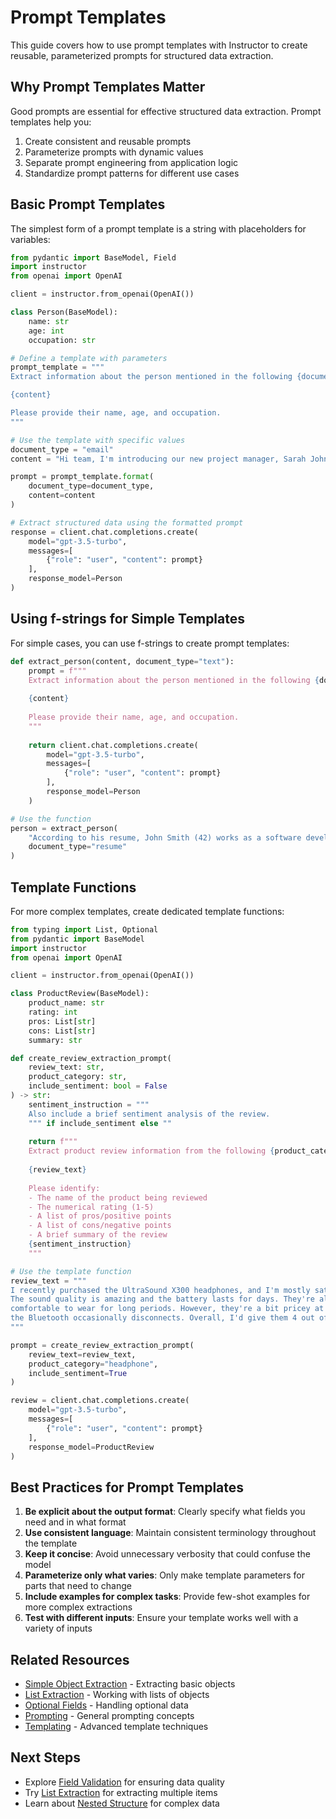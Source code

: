 # Prompt Templates

This guide covers how to use prompt templates with Instructor to create reusable, parameterized prompts for structured data extraction.

## Why Prompt Templates Matter

Good prompts are essential for effective structured data extraction. Prompt templates help you:

1. Create consistent and reusable prompts
2. Parameterize prompts with dynamic values
3. Separate prompt engineering from application logic
4. Standardize prompt patterns for different use cases

## Basic Prompt Templates

The simplest form of a prompt template is a string with placeholders for variables:

```python
from pydantic import BaseModel, Field
import instructor
from openai import OpenAI

client = instructor.from_openai(OpenAI())

class Person(BaseModel):
    name: str
    age: int
    occupation: str

# Define a template with parameters
prompt_template = """
Extract information about the person mentioned in the following {document_type}:

{content}

Please provide their name, age, and occupation.
"""

# Use the template with specific values
document_type = "email"
content = "Hi team, I'm introducing our new project manager, Sarah Johnson. She's 34 and has been in project management for 8 years."

prompt = prompt_template.format(
    document_type=document_type,
    content=content
)

# Extract structured data using the formatted prompt
response = client.chat.completions.create(
    model="gpt-3.5-turbo",
    messages=[
        {"role": "user", "content": prompt}
    ],
    response_model=Person
)
```

## Using f-strings for Simple Templates

For simple cases, you can use f-strings to create prompt templates:

```python
def extract_person(content, document_type="text"):
    prompt = f"""
    Extract information about the person mentioned in the following {document_type}:
    
    {content}
    
    Please provide their name, age, and occupation.
    """
    
    return client.chat.completions.create(
        model="gpt-3.5-turbo",
        messages=[
            {"role": "user", "content": prompt}
        ],
        response_model=Person
    )

# Use the function
person = extract_person(
    "According to his resume, John Smith (42) works as a software developer.",
    document_type="resume"
)
```

## Template Functions

For more complex templates, create dedicated template functions:

```python
from typing import List, Optional
from pydantic import BaseModel
import instructor
from openai import OpenAI

client = instructor.from_openai(OpenAI())

class ProductReview(BaseModel):
    product_name: str
    rating: int
    pros: List[str]
    cons: List[str]
    summary: str

def create_review_extraction_prompt(
    review_text: str,
    product_category: str,
    include_sentiment: bool = False
) -> str:
    sentiment_instruction = """
    Also include a brief sentiment analysis of the review.
    """ if include_sentiment else ""
    
    return f"""
    Extract product review information from the following {product_category} review:
    
    {review_text}
    
    Please identify:
    - The name of the product being reviewed
    - The numerical rating (1-5)
    - A list of pros/positive points
    - A list of cons/negative points
    - A brief summary of the review
    {sentiment_instruction}
    """

# Use the template function
review_text = """
I recently purchased the UltraSound X300 headphones, and I'm mostly satisfied.
The sound quality is amazing and the battery lasts for days. They're also very
comfortable to wear for long periods. However, they're a bit pricey at $299, and
the Bluetooth occasionally disconnects. Overall, I'd give them 4 out of 5 stars.
"""

prompt = create_review_extraction_prompt(
    review_text=review_text,
    product_category="headphone",
    include_sentiment=True
)

review = client.chat.completions.create(
    model="gpt-3.5-turbo",
    messages=[
        {"role": "user", "content": prompt}
    ],
    response_model=ProductReview
)
```

## Best Practices for Prompt Templates

1. **Be explicit about the output format**: Clearly specify what fields you need and in what format
2. **Use consistent language**: Maintain consistent terminology throughout the template
3. **Keep it concise**: Avoid unnecessary verbosity that could confuse the model
4. **Parameterize only what varies**: Only make template parameters for parts that need to change
5. **Include examples for complex tasks**: Provide few-shot examples for more complex extractions
6. **Test with different inputs**: Ensure your template works well with a variety of inputs

## Related Resources

- [Simple Object Extraction](simple_object.md) - Extracting basic objects
- [List Extraction](list_extraction.md) - Working with lists of objects
- [Optional Fields](optional_fields.md) - Handling optional data
- [Prompting](/concepts/prompting.md) - General prompting concepts
- [Templating](/concepts/templating.md) - Advanced template techniques

## Next Steps

- Explore [Field Validation](field_validation.md) for ensuring data quality
- Try [List Extraction](list_extraction.md) for extracting multiple items
- Learn about [Nested Structure](nested_structure.md) for complex data 